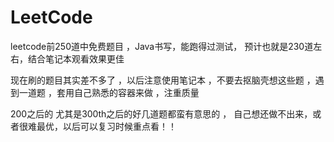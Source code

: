 # LeetCode
leetcode前250道中免费题目 ，Java书写，能跑得过测试， 预计也就是230道左右，结合笔记本观看效果更佳


现在刷的题目其实差不多了 ，以后注意使用笔记本 ，不要去抠脑壳想这些题 ，遇到一道题 ，套用自己熟悉的容器来做 ，注重质量



200之后的 尤其是300th之后的好几道题都蛮有意思的 ， 自己想还做不出来，或者很难最优，以后可以复习时候重点看！！
